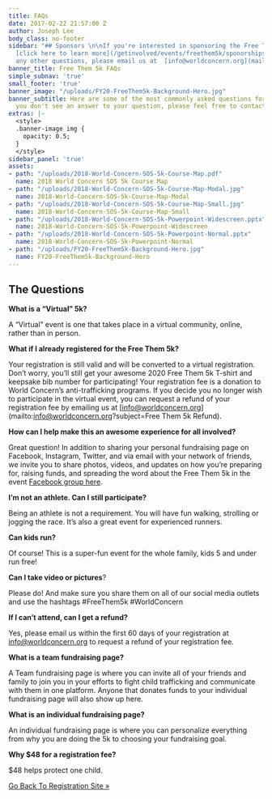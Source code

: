 ```yaml
---
title: FAQs
date: 2017-02-22 21:57:00 Z
author: Joseph Lee
body_class: no-footer
sidebar: "## Sponsors \n\nIf you're interested in sponsoring the Free Them 5k, please
  [click here to learn more](/getinvolved/events/freethem5k/sponorships). \n\nFor
  any other questions, please email us at  [info@worldconcern.org](mailto:info@worldconcern.org?subject=Free%20Them%205k%20Question)."
banner_title: Free Them 5k FAQs
simple_subnav: 'true'
small_footer: 'true'
banner_image: "/uploads/FY20-FreeThem5k-Background-Hero.jpg"
banner_subtitle: Here are some of the most commonly asked questions for the 5k. If
  you don't see an answer to your question, please feel free to contact us.
extras: |-
  <style>
  .banner-image img {
    opacity: 0.5;
  }
  </style>
sidebar_panel: 'true'
assets:
- path: "/uploads/2018-World-Concern-SOS-5k-Course-Map.pdf"
  name: 2018 World Concern SOS 5k Course Map
- path: "/uploads/2018-World-Concern-SOS-5k-Course-Map-Modal.jpg"
  name: 2018-World-Concern-SOS-5k-Course-Map-Modal
- path: "/uploads/2018-World-Concern-SOS-5k-Course-Map-Small.jpg"
  name: 2018-World-Concern-SOS-5k-Course-Map-Small
- path: "/uploads/2018-World-Concern-SOS-5k-Powerpoint-Widescreen.pptx"
  name: 2018-World-Concern-SOS-5k-Powerpoint-Widescreen
- path: "/uploads/2018-World-Concern-SOS-5k-Powerpoint-Normal.pptx"
  name: 2018-World-Concern-SOS-5k-Powerpoint-Normal
- path: "/uploads/FY20-FreeThem5k-Background-Hero.jpg"
  name: FY20-FreeThem5k-Background-Hero
---
```


## The Questions

**What is a “Virtual” 5k?**

A “Virtual” event is one that takes place in a virtual community, online, rather than in person.

**What if I already registered for the Free Them 5k?**

Your registration is still valid and will be converted to a virtual registration. Don’t worry, you’ll still get your awesome 2020 Free Them 5k T-shirt and keepsake bib number for participating! Your registration fee is a donation to World Concern’s anti-trafficking programs. If you decide you no longer wish to participate in the virtual event, you can request a refund of your registration fee by emailing us at [info@worldconcern.org](mailto:info@worldconcern.org?subject=Free Them 5k Refund). 

**How can I help make this an awesome experience for all involved?**

Great question! In addition to sharing your personal fundraising page on Facebook, Instagram, Twitter, and via email with your network of friends, we invite you to share photos, videos, and updates on how you’re preparing for, raising funds, and spreading the word about the Free Them 5k in the event [Facebook group here](https://www.facebook.com/events/2908843806008555/).   

**I’m not an athlete. Can I still participate?**

Being an athlete is not a requirement. You will have fun walking, strolling or jogging the race. It’s also a great event for experienced runners.

**Can kids run?**

Of course! This is a super-fun event for the whole family, kids 5 and under run free!

**Can I take video or pictures**?

Please do! And make sure you share them on all of our social media outlets and use the hashtags #FreeThem5k #WorldConcern

**If I can’t attend, can I get a refund?**

Yes, please email us within the first 60 days of your registration at [info@worldconcern.org](mailto:info@worldconcern.org) to request a refund of your registration fee.

**What is a team fundraising page?**

A Team fundraising page is where you can invite all of your friends and family to join you in your efforts to fight child trafficking and communicate with them in one platform. Anyone that donates funds to your individual fundraising page will also show up here.

**What is an individual fundraising page?**

An individual fundraising page is where you can personalize everything from why you are doing the 5k to choosing your fundraising goal.

**Why $48 for a registration fee?**

$48 helps protect one child.

<a href="https://worldconcern.org/5k" title="Register Now" class="button secondary full">Go Back To Registration Site »</a>

